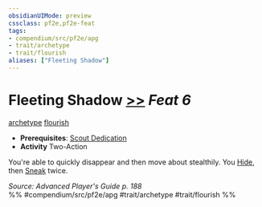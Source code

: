 ```yaml
---
obsidianUIMode: preview
cssclass: pf2e,pf2e-feat
tags:
- compendium/src/pf2e/apg
- trait/archetype
- trait/flourish
aliases: ["Fleeting Shadow"]
---
```

# Fleeting Shadow  [>>](/rules/core-rulebook/chapter-9-playing-the-game.md#Actions "Two-Action") *Feat 6*  
[archetype](/rules/traits/archetype.md)  [flourish](/rules/traits/flourish.md)  

- **Prerequisites**: [Scout Dedication](/compendium/feats/scout-dedication-apg.md)
- **Activity** Two-Action

You're able to quickly disappear and then move about stealthily. You [Hide](/rules/actions/hide.md), then [Sneak](/rules/actions/sneak.md) twice.

*Source: Advanced Player's Guide p. 188*  
%% #compendium/src/pf2e/apg #trait/archetype #trait/flourish %%